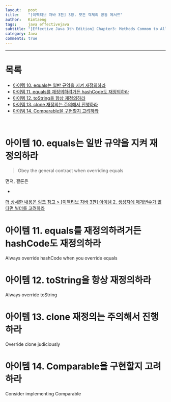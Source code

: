 ```yaml
---
layout:   post
title:    "[이펙티브 자바 3판] 3장. 모든 객체의 공통 메서드"
author:   Kimtaeng
tags: 	  java effectivejava
subtitle: "[Effective Java 3th Edition] Chapter3: Methods Common to All Objects"  
category: Java
comments: true
---
```


<hr/>

# 목록

- <a href="#아이템-10-equals는-일반-규약을-지켜-재정의하라">아이템 10. equals는 일반 규약을 지켜 재정의하라</a>
- <a href="#아이템-11-equals를-재정의하려거든-hashCode도-재정의하라">아이템 11. equals를 재정의하려거든 hashCode도 재정의하라</a> 
- <a href="#아이템-12-toString을-항상-재정의하라">아이템 12. toString을 항상 재정의하라</a>
- <a href="#아이템-13-clone-재정의는-주의해서-진행하라">아이템 13. clone 재정의는 주의해서 진행하라</a>
- <a href="#아이템-14-Comparable을-구현할지-고려하라">아이템 14. Comparable을 구현할지 고려하라</a>

<br/>

# 아이템 10. equals는 일반 규약을 지켜 재정의하라
> Obey the general contract when overriding equals

먼저, 결론은 

- <a href="/post/obey-the-general-contract-when-overriding-equals">
더 상세한 내용은 링크 참고 > [이펙티브 자바 3판] 아이템 2. 생성자에 매개변수가 많다면 빌더를 고려하라
</a>


# 아이템 11. equals를 재정의하려거든 hashCode도 재정의하라
Always override hashCode when you override equals

# 아이템 12. toString을 항상 재정의하라
Always override toString

# 아이템 13. clone 재정의는 주의해서 진행하라
Override clone judiciously

# 아이템 14. Comparable을 구현할지 고려하라
Consider implementing Comparable